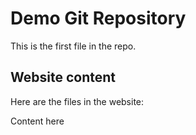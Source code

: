 # Demo Git Repository

This is the first file in the repo.

## Website content

Here are the files in the website:

Content here